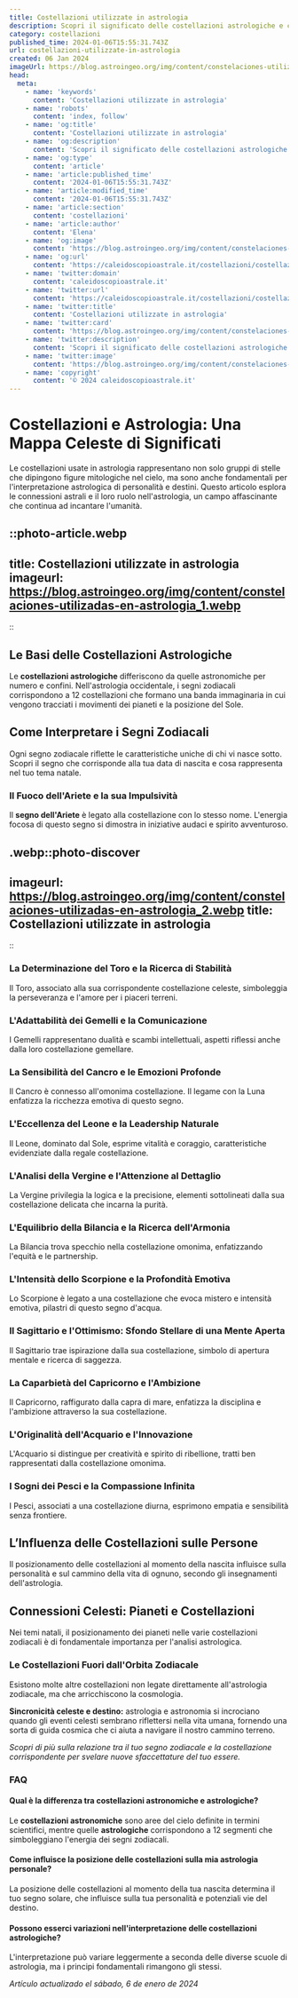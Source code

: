 ```yaml
---
title: Costellazioni utilizzate in astrologia
description: Scopri il significato delle costellazioni astrologiche e come influenzano il tuo oroscopo. Esplora lastrologia celeste con noi!
category: costellazioni
published_time: 2024-01-06T15:55:31.743Z
url: costellazioni-utilizzate-in-astrologia
created: 06 Jan 2024
imageUrl: https://blog.astroingeo.org/img/content/constelaciones-utilizadas-en-astrologia_1.webp
head:
  meta:
    - name: 'keywords'
      content: 'Costellazioni utilizzate in astrologia'
    - name: 'robots'
      content: 'index, follow'
    - name: 'og:title'
      content: 'Costellazioni utilizzate in astrologia'
    - name: 'og:description'
      content: 'Scopri il significato delle costellazioni astrologiche e come influenzano il tuo oroscopo. Esplora lastrologia celeste con noi!'
    - name: 'og:type'
      content: 'article'
    - name: 'article:published_time'
      content: '2024-01-06T15:55:31.743Z'
    - name: 'article:modified_time'
      content: '2024-01-06T15:55:31.743Z'
    - name: 'article:section'
      content: 'costellazioni'
    - name: 'article:author'
      content: 'Elena'
    - name: 'og:image'
      content: 'https://blog.astroingeo.org/img/content/constelaciones-utilizadas-en-astrologia_1.webp'
    - name: 'og:url'
      content: 'https://caleidoscopioastrale.it/costellazioni/costellazioni-utilizzate-in-astrologia'
    - name: 'twitter:domain'
      content: 'caleidoscopioastrale.it'
    - name: 'twitter:url'
      content: 'https://caleidoscopioastrale.it/costellazioni/costellazioni-utilizzate-in-astrologia'
    - name: 'twitter:title'
      content: 'Costellazioni utilizzate in astrologia'
    - name: 'twitter:card'
      content: 'https://blog.astroingeo.org/img/content/constelaciones-utilizadas-en-astrologia_1.webp'
    - name: 'twitter:description'
      content: 'Scopri il significato delle costellazioni astrologiche e come influenzano il tuo oroscopo. Esplora lastrologia celeste con noi!'
    - name: 'twitter:image'
      content: 'https://blog.astroingeo.org/img/content/constelaciones-utilizadas-en-astrologia_1.webp'
    - name: 'copyright'
      content: '© 2024 caleidoscopioastrale.it'
---
```

# Costellazioni e Astrologia: Una Mappa Celeste di Significati

Le costellazioni usate in astrologia rappresentano non solo gruppi di stelle che dipingono figure mitologiche nel cielo, ma sono anche fondamentali per l'interpretazione astrologica di personalità e destini. Questo articolo esplora le connessioni astrali e il loro ruolo nell'astrologia, un campo affascinante che continua ad incantare l'umanità.

::photo-article.webp
---
title: Costellazioni utilizzate in astrologia
imageurl: https://blog.astroingeo.org/img/content/constelaciones-utilizadas-en-astrologia_1.webp
---
::

## Le Basi delle Costellazioni Astrologiche
Le **costellazioni astrologiche** differiscono da quelle astronomiche per numero e confini. Nell'astrologia occidentale, i segni zodiacali corrispondono a 12 costellazioni che formano una banda immaginaria in cui vengono tracciati i movimenti dei pianeti e la posizione del Sole.

## Come Interpretare i Segni Zodiacali
Ogni segno zodiacale riflette le caratteristiche uniche di chi vi nasce sotto. Scopri il segno che corrisponde alla tua data di nascita e cosa rappresenta nel tuo tema natale.

### Il Fuoco dell'Ariete e la sua Impulsività
Il **segno dell'Ariete** è legato alla costellazione con lo stesso nome. L'energia focosa di questo segno si dimostra in iniziative audaci e spirito avventuroso.

.webp::photo-discover
---
imageurl: https://blog.astroingeo.org/img/content/constelaciones-utilizadas-en-astrologia_2.webp
title: Costellazioni utilizzate in astrologia
---
::

### La Determinazione del Toro e la Ricerca di Stabilità
Il Toro, associato alla sua corrispondente costellazione celeste, simboleggia la perseveranza e l'amore per i piaceri terreni.

### L'Adattabilità dei Gemelli e la Comunicazione
I Gemelli rappresentano dualità e scambi intellettuali, aspetti riflessi anche dalla loro costellazione gemellare.

### La Sensibilità del Cancro e le Emozioni Profonde
Il Cancro è connesso all'omonima costellazione. Il legame con la Luna enfatizza la ricchezza emotiva di questo segno.

### L'Eccellenza del Leone e la Leadership Naturale
Il Leone, dominato dal Sole, esprime vitalità e coraggio, caratteristiche evidenziate dalla regale costellazione.

### L'Analisi della Vergine e l'Attenzione al Dettaglio
La Vergine privilegia la logica e la precisione, elementi sottolineati dalla sua costellazione delicata che incarna la purità.

### L'Equilibrio della Bilancia e la Ricerca dell'Armonia
La Bilancia trova specchio nella costellazione omonima, enfatizzando l'equità e le partnership.

### L'Intensità dello Scorpione e la Profondità Emotiva
Lo Scorpione è legato a una costellazione che evoca mistero e intensità emotiva, pilastri di questo segno d'acqua.

### Il Sagittario e l'Ottimismo: Sfondo Stellare di una Mente Aperta
Il Sagittario trae ispirazione dalla sua costellazione, simbolo di apertura mentale e ricerca di saggezza.

### La Caparbietà del Capricorno e l'Ambizione
Il Capricorno, raffigurato dalla capra di mare, enfatizza la disciplina e l'ambizione attraverso la sua costellazione.

### L'Originalità dell'Acquario e l'Innovazione
L'Acquario si distingue per creatività e spirito di ribellione, tratti ben rappresentati dalla costellazione omonima.

### I Sogni dei Pesci e la Compassione Infinita
I Pesci, associati a una costellazione diurna, esprimono empatia e sensibilità senza frontiere.

## L’Influenza delle Costellazioni sulle Persone
Il posizionamento delle costellazioni al momento della nascita influisce sulla personalità e sul cammino della vita di ognuno, secondo gli insegnamenti dell'astrologia.

## Connessioni Celesti: Pianeti e Costellazioni
Nei temi natali, il posizionamento dei pianeti nelle varie costellazioni zodiacali è di fondamentale importanza per l'analisi astrologica.

### Le Costellazioni Fuori dall'Orbita Zodiacale
Esistono molte altre costellazioni non legate direttamente all'astrologia zodiacale, ma che arricchiscono la cosmologia.

**Sincronicità celeste e destino:** astrologia e astronomia si incrociano quando gli eventi celesti sembrano riflettersi nella vita umana, fornendo una sorta di guida cosmica che ci aiuta a navigare il nostro cammino terreno.

*Scopri di più sulla relazione tra il tuo segno zodiacale e la costellazione corrispondente per svelare nuove sfaccettature del tuo essere.*

### FAQ

#### Qual è la differenza tra costellazioni astronomiche e astrologiche?
Le **costellazioni astronomiche** sono aree del cielo definite in termini scientifici, mentre quelle **astrologiche** corrispondono a 12 segmenti che simboleggiano l'energia dei segni zodiacali.

#### Come influisce la posizione delle costellazioni sulla mia astrologia personale?
La posizione delle costellazioni al momento della tua nascita determina il tuo segno solare, che influisce sulla tua personalità e potenziali vie del destino.

#### Possono esserci variazioni nell'interpretazione delle costellazioni astrologiche?
L'interpretazione può variare leggermente a seconda delle diverse scuole di astrologia, ma i principi fondamentali rimangono gli stessi.

_Artículo actualizado el sábado, 6 de enero de 2024_